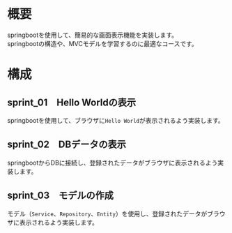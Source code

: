 # 概要
springbootを使用して、簡易的な画面表示機能を実装します。   
springbootの構造や、MVCモデルを学習するのに最適なコースです。

# 構成
## sprint_01　Hello Worldの表示
springbootを使用して、ブラウザに`Hello World`が表示されるよう実装します。
## sprint_02　DBデータの表示
springbootからDBに接続し、登録されたデータがブラウザに表示されるよう実装します。
## sprint_03　モデルの作成
モデル（`Service`、`Repository`、`Entity`）を使用し、登録されたデータがブラウザに表示されるよう実装します。
